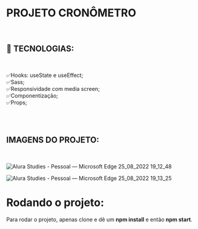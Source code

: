 # PROJETO CRONÔMETRO

<br>

## 🌌 TECNOLOGIAS:

<br>

✅Hooks: useState e useEffect;<br>
✅Sass;<br>
✅Responsividade com media screen;<br>
✅Componentização;<br>
✅Props;<br>

<br>
<br>

## IMAGENS DO PROJETO:

<br>


![Alura Studies - Pessoal — Microsoft​ Edge 25_08_2022 19_12_48](https://user-images.githubusercontent.com/101364762/186802532-7e69bfab-3d19-4e7f-8f96-c0ab5c6b1087.png)

![Alura Studies - Pessoal — Microsoft​ Edge 25_08_2022 19_13_25](https://user-images.githubusercontent.com/101364762/186802543-807e9df0-e54c-4844-9ef9-3c86cd0401d5.png)

# Rodando o projeto:
Para rodar o projeto, apenas clone e dê um <b>npm install</b> e então <b>npm start</b>.
<br/>
